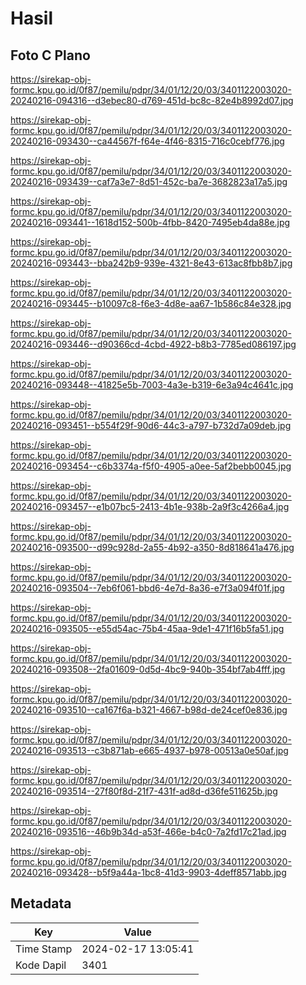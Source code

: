 # Hasil

## Foto C Plano

https://sirekap-obj-formc.kpu.go.id/0f87/pemilu/pdpr/34/01/12/20/03/3401122003020-20240216-094316--d3ebec80-d769-451d-bc8c-82e4b8992d07.jpg

https://sirekap-obj-formc.kpu.go.id/0f87/pemilu/pdpr/34/01/12/20/03/3401122003020-20240216-093430--ca44567f-f64e-4f46-8315-716c0cebf776.jpg

https://sirekap-obj-formc.kpu.go.id/0f87/pemilu/pdpr/34/01/12/20/03/3401122003020-20240216-093439--caf7a3e7-8d51-452c-ba7e-3682823a17a5.jpg

https://sirekap-obj-formc.kpu.go.id/0f87/pemilu/pdpr/34/01/12/20/03/3401122003020-20240216-093441--1618d152-500b-4fbb-8420-7495eb4da88e.jpg

https://sirekap-obj-formc.kpu.go.id/0f87/pemilu/pdpr/34/01/12/20/03/3401122003020-20240216-093443--bba242b9-939e-4321-8e43-613ac8fbb8b7.jpg

https://sirekap-obj-formc.kpu.go.id/0f87/pemilu/pdpr/34/01/12/20/03/3401122003020-20240216-093445--b10097c8-f6e3-4d8e-aa67-1b586c84e328.jpg

https://sirekap-obj-formc.kpu.go.id/0f87/pemilu/pdpr/34/01/12/20/03/3401122003020-20240216-093446--d90366cd-4cbd-4922-b8b3-7785ed086197.jpg

https://sirekap-obj-formc.kpu.go.id/0f87/pemilu/pdpr/34/01/12/20/03/3401122003020-20240216-093448--41825e5b-7003-4a3e-b319-6e3a94c4641c.jpg

https://sirekap-obj-formc.kpu.go.id/0f87/pemilu/pdpr/34/01/12/20/03/3401122003020-20240216-093451--b554f29f-90d6-44c3-a797-b732d7a09deb.jpg

https://sirekap-obj-formc.kpu.go.id/0f87/pemilu/pdpr/34/01/12/20/03/3401122003020-20240216-093454--c6b3374a-f5f0-4905-a0ee-5af2bebb0045.jpg

https://sirekap-obj-formc.kpu.go.id/0f87/pemilu/pdpr/34/01/12/20/03/3401122003020-20240216-093457--e1b07bc5-2413-4b1e-938b-2a9f3c4266a4.jpg

https://sirekap-obj-formc.kpu.go.id/0f87/pemilu/pdpr/34/01/12/20/03/3401122003020-20240216-093500--d99c928d-2a55-4b92-a350-8d818641a476.jpg

https://sirekap-obj-formc.kpu.go.id/0f87/pemilu/pdpr/34/01/12/20/03/3401122003020-20240216-093504--7eb6f061-bbd6-4e7d-8a36-e7f3a094f01f.jpg

https://sirekap-obj-formc.kpu.go.id/0f87/pemilu/pdpr/34/01/12/20/03/3401122003020-20240216-093505--e55d54ac-75b4-45aa-9de1-471f16b5fa51.jpg

https://sirekap-obj-formc.kpu.go.id/0f87/pemilu/pdpr/34/01/12/20/03/3401122003020-20240216-093508--2fa01609-0d5d-4bc9-940b-354bf7ab4fff.jpg

https://sirekap-obj-formc.kpu.go.id/0f87/pemilu/pdpr/34/01/12/20/03/3401122003020-20240216-093510--ca167f6a-b321-4667-b98d-de24cef0e836.jpg

https://sirekap-obj-formc.kpu.go.id/0f87/pemilu/pdpr/34/01/12/20/03/3401122003020-20240216-093513--c3b871ab-e665-4937-b978-00513a0e50af.jpg

https://sirekap-obj-formc.kpu.go.id/0f87/pemilu/pdpr/34/01/12/20/03/3401122003020-20240216-093514--27f80f8d-21f7-431f-ad8d-d36fe511625b.jpg

https://sirekap-obj-formc.kpu.go.id/0f87/pemilu/pdpr/34/01/12/20/03/3401122003020-20240216-093516--46b9b34d-a53f-466e-b4c0-7a2fd17c21ad.jpg

https://sirekap-obj-formc.kpu.go.id/0f87/pemilu/pdpr/34/01/12/20/03/3401122003020-20240216-093428--b5f9a44a-1bc8-41d3-9903-4deff8571abb.jpg


## Metadata

| Key        | Value               |
| ---------- | ------------------- |
| Time Stamp | 2024-02-17 13:05:41 |
| Kode Dapil | 3401                |



